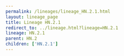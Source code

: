 ```yaml
---
permalink: /lineages/lineage_HN.2.1.html
layout: lineage_page
title: Lineage HN.2.1
redirect_to: ../lineage.html?lineage=HN.2.1
lineage: HN.2.1
parent: HN.2
children: ['HN.2.1']
---
```

